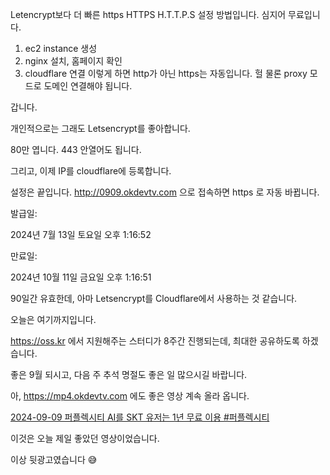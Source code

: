 Letencrypt보다 더 빠른 https HTTPS H.T.T.P.S 설정 방법입니다.
심지어 무료입니다.

1. ec2 instance 생성
2. nginx 설치, 홈페이지 확인
3. cloudflare 연결
이렇게 하면 http가 아닌 https는 자동입니다. 헐
물론 proxy 모드로 도메인 연결해야 됩니다.

갑니다.

개인적으로는 그래도 Letsencrypt를 좋아합니다.

80만 엽니다. 443 안열어도 됩니다.

그리고, 이제 IP를 cloudflare에 등록합니다.

설정은 끝입니다.
http://0909.okdevtv.com 으로 접속하면 
https 로 자동 바뀝니다.

발급일:

2024년 7월 13일 토요일 오후 1:16:52

만료일:

2024년 10월 11일 금요일 오후 1:16:51

90일간 유효한데, 아마 Letsencrypt를 Cloudflare에서 사용하는 것 같습니다.

오늘은 여기까지입니다.

https://oss.kr 에서 지원해주는 스터디가 8주간 진행되는데,
최대한 공유하도록 하겠습니다.

좋은 9월 되시고, 다음 주 추석 명절도 좋은 일 많으시길 바랍니다.

아,
https://mp4.okdevtv.com 에도 좋은 영상 계속 올라 옵니다.

[2024-09-09 퍼플렉시티 AI를 SKT 유저는 1년 무료 이용 #퍼플렉시티](https://youtu.be/BDQAhYLc_UA)

이것은 오늘 제일 좋았던 영상이었습니다.

이상 뒷광고였습니다 😅
